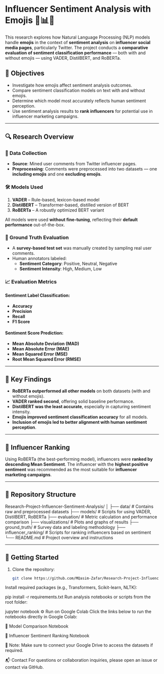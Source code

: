 # Influencer Sentiment Analysis with Emojis 🧠📊✨

This research explores how Natural Language Processing (NLP) models handle **emojis** in the context of **sentiment analysis** on **influencer social media pages**, particularly Twitter. The project conducts a **comparative evaluation of sentiment classification performance** — both with and without emojis — using VADER, DistilBERT, and RoBERTa.

## 📌 Objectives

- Investigate how emojis affect sentiment analysis outcomes.
- Compare sentiment classification models on text with and without emojis.
- Determine which model most accurately reflects human sentiment perception.
- Use sentiment analysis results to **rank influencers** for potential use in influencer marketing campaigns.

---

## 🔍 Research Overview

### 🧾 Data Collection
- **Source**: Mined user comments from Twitter influencer pages.
- **Preprocessing**: Comments were preprocessed into two datasets — one **including emojis** and one **excluding emojis**.

### 🛠️ Models Used
1. **VADER** – Rule-based, lexicon-based model
2. **DistilBERT** – Transformer-based, distilled version of BERT
3. **RoBERTa** – A robustly optimized BERT variant

All models were used **without fine-tuning**, reflecting their **default performance** out-of-the-box.

### 🧪 Ground Truth Evaluation
- A **survey-based test set** was manually created by sampling real user comments.
- Human annotators labeled:
  - **Sentiment Category**: Positive, Neutral, Negative
  - **Sentiment Intensity**: High, Medium, Low

### 📈 Evaluation Metrics

#### Sentiment Label Classification:
- **Accuracy**
- **Precision**
- **Recall**
- **F1 Score**

#### Sentiment Score Prediction:
- **Mean Absolute Deviation (MAD)**
- **Mean Absolute Error (MAE)**
- **Mean Squared Error (MSE)**
- **Root Mean Squared Error (RMSE)**

---

## 🧠 Key Findings

- **RoBERTa outperformed all other models** on both datasets (with and without emojis).
- **VADER ranked second**, offering solid baseline performance.
- **DistilBERT was the least accurate**, especially in capturing sentiment intensity.
- **Emojis improved sentiment classification accuracy** for all models.
- **Inclusion of emojis led to better alignment with human sentiment perception**.

---

## 🧲 Influencer Ranking

Using RoBERTa (the best-performing model), influencers were **ranked by descending Mean Sentiment**. The influencer with the **highest positive sentiment** was recommended as the most suitable for **influencer marketing campaigns**.

---

## 📁 Repository Structure

Research-Project-Influencer-Sentiment-Analysis/
│
├── data/ # Contains raw and preprocessed datasets
├── models/ # Scripts for using VADER, DistilBERT, RoBERTa
├── evaluation/ # Metric calculation and performance comparison
├── visualizations/ # Plots and graphs of results
├── ground_truth/ # Survey data and labeling methodology
├── influencer_ranking/ # Scripts for ranking influencers based on sentiment
└── README.md # Project overview and instructions

---

## 🚀 Getting Started

1. Clone the repository:
   ```bash
   git clone https://github.com/MQasim-Zafar/Research-Project-Influencer-Sentiment-Analysis.git
Install required packages (e.g., Transformers, Scikit-learn, NLTK):

pip install -r requirements.txt
Run analysis notebooks or scripts from the root folder:

jupyter notebook
⚙️ Run on Google Colab
Click the links below to run the notebooks directly in Google Colab:

📓 Model Comparison Notebook

📓 Influencer Sentiment Ranking Notebook

📌 Note: Make sure to connect your Google Drive to access the datasets if required.

📬 Contact
For questions or collaboration inquiries, please open an issue or contact via GitHub.
